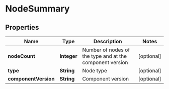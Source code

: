 # NodeSummary

## Properties
Name | Type | Description | Notes
------------ | ------------- | ------------- | -------------
**nodeCount** | **Integer** | Number of nodes of the type and at the component version |  [optional]
**type** | **String** | Node type |  [optional]
**componentVersion** | **String** | Component version |  [optional]
